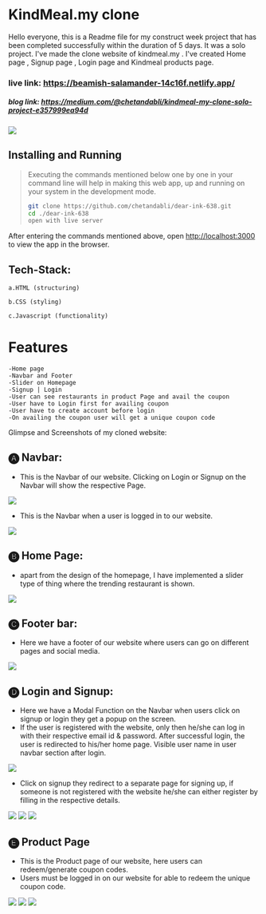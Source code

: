 # KindMeal.my clone

Hello everyone, this is a Readme file for my construct week project that has been completed successfully within the duration of 5 days. It was a solo project. I've made the clone website of kindmeal.my . I've created Home page , Signup page , Login page and Kindmeal products page.

### live link: https://beamish-salamander-14c16f.netlify.app/

##### blog link: https://medium.com/@chetandabli/kindmeal-my-clone-solo-project-e357999ea94d

<img src="https://www.kindmeal.my/images/logo-kindmeal.png">

## Installing and Running
> Executing the commands mentioned below one by one in your command line will help in making this web app, up and running on your system in the development mode.
> 
> ```bash
> git clone https://github.com/chetandabli/dear-ink-638.git
> cd ./dear-ink-638
> open with live server

After entering the commands mentioned above, open [http://localhost:3000](http://localhost:3000) to view the app in the browser.

## Tech-Stack:

    a.HTML (structuring)

    b.CSS (styling)

    c.Javascript (functionality)
    
# Features

    -Home page
    -Navbar and Footer
    -Slider on Homepage
    -Signup | Login
    -User can see restaurants in product Page and avail the coupon 
    -User have to Login first for availing coupon
    -User have to create account before login
    -On availing the coupon user will get a unique coupon code

Glimpse and Screenshots of my cloned website:

## 🅐 Navbar:

- This is the Navbar of our website. Clicking on Login or Signup on the Navbar will show the respective Page.

<img src="https://miro.medium.com/max/1400/1*EulC212JRKeioIZ6QiylJQ.webp">

- This is the Navbar when a user is logged in to our website.

<img src="https://miro.medium.com/max/1400/1*o6IcC36aEo63Yxnlr4sSvg.webp">

## 🅑 Home Page:

- apart from the design of the homepage, I have implemented a slider type of thing where the trending restaurant is shown.

<img src="https://miro.medium.com/max/720/1*Tjz6n-khjnAXnrkDJg04ow.webp">

## 🅒 Footer bar:

- Here we have a footer of our website where users can go on different pages and social media.

<img src="https://miro.medium.com/max/720/1*BCLNQYNw_ll7_Y6nQwsKlQ.webp">

## 🅓 Login and Signup:

- Here we have a Modal Function on the Navbar when users click on signup or login they get a popup on the screen.
- If the user is registered with the website, only then he/she can log in with their respective email id & password. After successful login, the user is redirected to his/her home page. Visible user name in user navbar section after login.

<img src="https://miro.medium.com/max/720/1*H70D4-zQ_VJVm_Eqfem4NA.webp">

- Click on signup they redirect to a separate page for signing up, if someone is not registered with the website he/she can either register by filling in the respective details.

<img src="https://miro.medium.com/max/720/1*xiv4ZhAEEmLf8GBBRHvlXA.webp">

<img src="https://miro.medium.com/max/720/1*gCDxr50merhfm4lJxiSPUA.webp">

<img src="https://miro.medium.com/max/720/1*AfFtgeElPgzC62wr0X361g.webp">

## 🅔 Product Page

- This is the Product page of our website, here users can redeem/generate coupon codes.
- Users must be logged in on our website for able to redeem the unique coupon code.

<img src="https://miro.medium.com/max/720/1*KfsW8AN0Eg_Ve4OuG63ArQ.webp">

<img src="https://miro.medium.com/max/720/1*PKo-9UoGlINZs4aZDGi1MA.webp">

<img src="https://miro.medium.com/max/720/1*Rg_IJIzYnruLoFj2NI68fA.webp">

